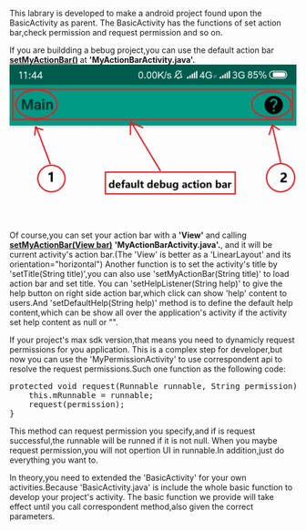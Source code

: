 <p>This labrary is developed to make a android project found upon the BasicActivity as parent.
The BasicActivity has the functions of set action bar,check permission and request permission and so on. 
</p>

If you are buildding a bebug project,you can use the default action bar <b><a href="src/main/java/com/hlm/basic/activity/MyActionBarActivity.java#L22">setMyActionBar()</a> </b> at <b>'MyActionBarActivity.java'.</b>
<img src="img/09cade7c43093efae653a0c13577095.jpg"/>
Of course,you can set your action bar with a <b>'View'</b> and calling <b><a href="src/main/java/com/hlm/basic/activity/MyActionBarActivity.java#L34">setMyActionBar(View bar)</a></b> <b>'MyActionBarActivity.java'.</b>,
and it will be current activity's action bar.(The 'View' is better as a 'LinearLayout' and its orientation="horizontal") 
Another function is to set the activity's title by 'setTitle(String title)',you can also use 'setMyActionBar(String title)' 
to load action bar and set title. 
You can 'setHelpListener(String help)' to give the help button on right side action bar,which click can show 'help' content 
to users.And 'setDefaultHelp(String help)' method is to define the default help content,which can be show all over the application's 
activity if the activity set help content as null or "".

If your project's max sdk version,that means you need to dynamicly request permissions for you application.
This is a complex step for developer,but now you can use the 'MyPermissionActivity' to use correspondent api to resolve 
the request permissions.Such one function as the following code:
<pre>
protected void request(Runnable runnable, String permission) {
    this.mRunnable = runnable;
    request(permission);
}
</pre>
This method can request permission you specify,and if is request successful,the runnable will be runned if it is not null.
When you maybe request permission,you will not opertion UI in runnable.In addition,just do everything you want to.

In theory,you need to extended the 'BasicActivity' for your own activities.Because 'BasicActivity.java' is include the whole 
basic function to develop your project's activity.
The basic function we provide will take effect until you call correspondent method,also given the correct parameters.
